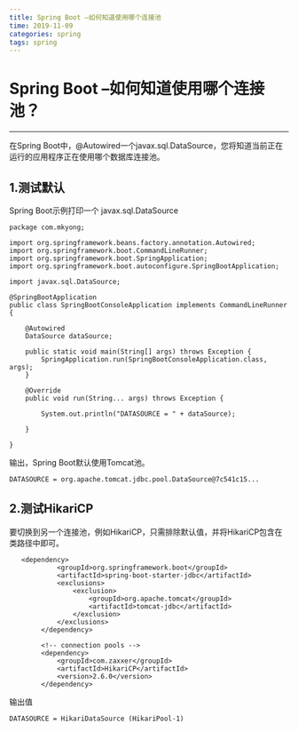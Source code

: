 ```yaml
---
title: Spring Boot –如何知道使用哪个连接池
time: 2019-11-09
categories: spring
tags: spring
---
```


# Spring Boot –如何知道使用哪个连接池？
---
在Spring Boot中，@Autowired一个javax.sql.DataSource，您将知道当前正在运行的应用程序正在使用哪个数据库连接池。

## 1.测试默认
Spring Boot示例打印一个 javax.sql.DataSource

```
package com.mkyong;

import org.springframework.beans.factory.annotation.Autowired;
import org.springframework.boot.CommandLineRunner;
import org.springframework.boot.SpringApplication;
import org.springframework.boot.autoconfigure.SpringBootApplication;

import javax.sql.DataSource;

@SpringBootApplication
public class SpringBootConsoleApplication implements CommandLineRunner {

    @Autowired
    DataSource dataSource;

    public static void main(String[] args) throws Exception {
        SpringApplication.run(SpringBootConsoleApplication.class, args);
    }

    @Override
    public void run(String... args) throws Exception {

        System.out.println("DATASOURCE = " + dataSource);

    }

}
```

输出，Spring Boot默认使用Tomcat池。
```
DATASOURCE = org.apache.tomcat.jdbc.pool.DataSource@7c541c15...
```

## 2.测试HikariCP
要切换到另一个连接池，例如HikariCP，只需排除默认值，并将HikariCP包含在类路径中即可。
```
   <dependency>
            <groupId>org.springframework.boot</groupId>
            <artifactId>spring-boot-starter-jdbc</artifactId>
            <exclusions>
                <exclusion>
                    <groupId>org.apache.tomcat</groupId>
                    <artifactId>tomcat-jdbc</artifactId>
                </exclusion>
            </exclusions>
        </dependency>

        <!-- connection pools -->
        <dependency>
            <groupId>com.zaxxer</groupId>
            <artifactId>HikariCP</artifactId>
            <version>2.6.0</version>
        </dependency>
```

输出值
```
DATASOURCE = HikariDataSource (HikariPool-1)
```